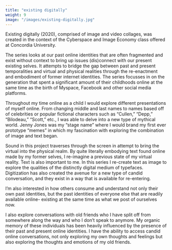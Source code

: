 ```yaml
---
title: "existing digitally"
weight: 9
image: "/images/existing-digitally.jpg"
---
```


Existing digitally (2020), comprised of image and video collages, was created in the context of the Cyberspace and Image Economy class offered at Concordia University. 

The series looks at our past online identities that are often fragmented and exist without context to bring up issues (dis)connect with our present existing selves. It attempts to bridge the gap between past and present temporalities and virtual and physical realities through the re-enactment and embodiment of former internet identities. The series focusses in on the generation that spent a significant amount of their childhoods online at the same time as the birth of Myspace, Facebook and other social media platforms. 

Throughout my time online as a child I would explore different presentations of myself online. From changing middle and last names to names based off of celebrities or popular fictional characters such as “Cullen,” “Depp,” “Bilodeau,” “Scott,” etc., I was able to delve into a new type of mythical world. Jenny Jones was my “stage name” where I would brand my first ever prototype “memes” in which my fascination with exploring the combination of image and text began.

Sound in this project traverses through the screen in attempt to bring the virtual into the physical realm. By quite literally embodying text found online made by my former selves, I re-imagine a previous state of my virtual reality. Text is also important to me. In this series I re-create text as image to explore the qualities of the distinctly digital medium of typefaces. Digitization has also created the avenue for a new type of candid conversation, and they exist in a way that is available for re-entering. 

I’m also interested in how others consume and understand not only their own past identities, but the past identities of everyone else that are readily available online- existing at the same time as what we post of ourselves now.

I also explore conversations with old friends who I have split off from somewhere along the way and who I don’t speak to anymore. My organic memory of these individuals has been heavily influenced by the presence of their past and present online identities. I have the ability to access candid online conversations, not only exploring my own thoughts and feelings but also exploring the thoughts and emotions of my old friends.
